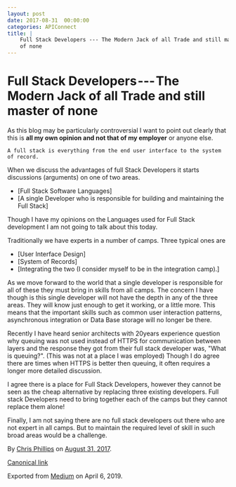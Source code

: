 ```yaml
---
layout: post
date: 2017-08-31  00:00:00
categories: APIConnect
title: |
    Full Stack Developers --- The Modern Jack of all Trade and still master
    of none
---
```

# Full Stack Developers --- The Modern Jack of all Trade and still master of none 

As this blog may be particularly controversial I want to point out
clearly that this is **all my own opinion and not that of my employer**
or anyone else.

```
A full stack is everything from the end user interface to the system of record.
```

When we discuss the advantages of full Stack Developers it starts
discussions (arguments) on one of two areas.

-   [Full Stack Software Languages]
-   [A single Developer who is responsible for building and maintaining
    the Full Stack]

Though I have my opinions on the Languages used for Full Stack
development I am not going to talk about this today.

Traditionally we have experts in a number of camps. Three typical ones
are

-   [User Interface Design]
-   [System of Records]
-   [Integrating the two (I consider myself to be in the integration
    camp).]

As we move forward to the world that a single developer is responsible
for all of these they must bring in skills from all camps. The concern I
have though is this single developer will not have the depth in any of
the three areas. They will know just enough to get it working, or a
little more. This means that the important skills such as common user
interaction patterns, asynchronous integration or Data Base storage will
no longer be there.

Recently I have heard senior architects with 20years experience question
why queuing was not used instead of HTTPS for communication between
layers and the response they got from their full stack developer was,
"What is queuing?". (This was not at a place I was employed) Though I do
agree there are times when HTTPS is better then queuing, it often
requires a longer more detailed discussion.

I agree there is a place for Full Stack Developers, however they cannot
be seen as the cheap alternative by replacing three existing developers.
Full stack Developers need to bring together each of the camps but they
cannot replace them alone!

Finally, I am not saying there are no full stack developers out there
who are not expert in all camps. But to maintain the required level of
skill in such broad areas would be a challenge.





By [Chris Phillips](https://medium.com/@cminion) on
[August 31, 2017](https://medium.com/p/8c3279885f5d).

[Canonical
link](https://medium.com/@cminion/full-stack-developers-the-modern-jack-of-all-trade-and-still-master-of-none-8c3279885f5d)

Exported from [Medium](https://medium.com) on April 6, 2019.
